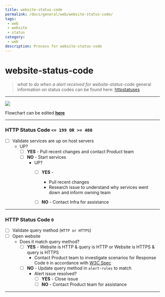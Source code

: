 ```yaml
---
title: website-status-code
permalink: /docs/general/web/website-status-code/
tags: 
 - web
 - website
 - status
category:
 - web
description: Process for website-status-code
---
```


# website-status-code  

> *what to do when a alert received for website-status-code* 
general information on status codes can be found here: [httpstatuses](https://httpstatuses.com)  

---
[![](https://mermaid.ink/img/eyJjb2RlIjoiZ3JhcGggVERcblx0Q3tTdGF0dXMgQ29kZSBSZWNlaXZlZH1cblxuICBDIC0tPnw8PTE5OSBvciA-PTQwMHwgRHtTZXJ2aWNlcyBVUD99XG5cdEMgLS0-fDB8IEZbVmFsaWRhdGUgUXVlcnkgTWV0aG9kXVxuICBGIC0tPkYxe1dlYnNpdGUgJiBRdWVyeSBTYW1lP31cbiAgRCAtLT58Tk98IEQxW1N0YXJ0IFNlcnZpY2VzXVxuXG4gIEQxIC0tPiBEMntSZXNvbHZlZD99XG4gIEQyIC0tPnxZRVN8IEQzW1Jlc2VhcmNoIElzc3VlXVxuICBEMiAtLT58Tk98IEQ0W0NvbnRhY3QgSW5mcmEgZm9yIGFzc2lzdGFuY2VdXG4gIEQgLS0-fFlFU3wgRDVbQ29udGFjdCBQcm9kdWN0IHRlYW0gZm9yIGFzc2lzdGFuY2VdXG4gIFxuICBGMSAtLT58Tk98IEYyW0ZpeCBxdWVyeV1cbiAgRjEgLS0-fFlFU3wgRjNbQ29udGFjdCBQcm9kdWN0IHRlYW1dXG4iLCJtZXJtYWlkIjp7InRoZW1lIjoibmV1dHJhbCJ9LCJ1cGRhdGVFZGl0b3IiOmZhbHNlfQ)](https://mermaid-js.github.io/mermaid-live-editor/#/edit/eyJjb2RlIjoiZ3JhcGggVERcblx0Q3tTdGF0dXMgQ29kZSBSZWNlaXZlZH1cblxuICBDIC0tPnw8PTE5OSBvciA-PTQwMHwgRHtTZXJ2aWNlcyBVUD99XG5cdEMgLS0-fDB8IEZbVmFsaWRhdGUgUXVlcnkgTWV0aG9kXVxuICBGIC0tPkYxe1dlYnNpdGUgJiBRdWVyeSBTYW1lP31cbiAgRCAtLT58Tk98IEQxW1N0YXJ0IFNlcnZpY2VzXVxuXG4gIEQxIC0tPiBEMntSZXNvbHZlZD99XG4gIEQyIC0tPnxZRVN8IEQzW1Jlc2VhcmNoIElzc3VlXVxuICBEMiAtLT58Tk98IEQ0W0NvbnRhY3QgSW5mcmEgZm9yIGFzc2lzdGFuY2VdXG4gIEQgLS0-fFlFU3wgRDVbQ29udGFjdCBQcm9kdWN0IHRlYW0gZm9yIGFzc2lzdGFuY2VdXG4gIFxuICBGMSAtLT58Tk98IEYyW0ZpeCBxdWVyeV1cbiAgRjEgLS0-fFlFU3wgRjNbQ29udGFjdCBQcm9kdWN0IHRlYW1dXG4iLCJtZXJtYWlkIjp7InRoZW1lIjoibmV1dHJhbCJ9LCJ1cGRhdGVFZGl0b3IiOmZhbHNlfQ)  

Flowchart can be edited **[here](https://mermaid-js.github.io/mermaid-live-editor)**  

---

### HTTP Status Code `<= 199 OR >= 400`

- [ ] Validate services are up on host servers    
  * UP?
    - [ ] **YES** - Pull recent changes and contact Product team  
    - [ ] **NO** - Start services
      * UP?
        - [ ] **YES** - 
          * Pull recent changes  
          * Research issue to understand why services went down and inform owning team  
        - [ ] **NO** - Contact Infra for assistance  


---

### HTTP Status Code `0`

- [ ] Validate query method (`HTTP or HTTPS`)  
- [ ] Open website  
  * Does it match query method?
    - [ ] **YES** - Website is HTTP & query is HTTP or Website is HTTPS & query is HTTPS  
      * Contact Product team to investigate scenarios for Response Code `0` in accordance with [W3C Spec](https://fetch.spec.whatwg.org/#concept-network-error)  
    - [ ] **NO** - Update query method in `alert-rules` to match  
      * Alert issue resolved?
        - [ ] **YES** - Close issue   
        - [ ] **NO** - Contact Product team for assistance  

---
